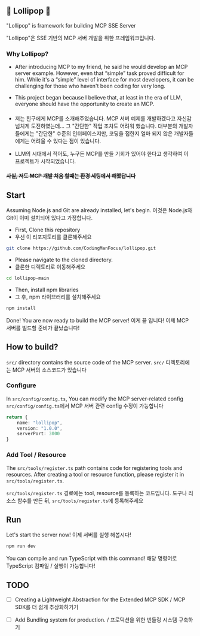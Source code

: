 ## 🍭 Lollipop 🍭

"Lollipop" is framework for building MCP SSE Server

"Lollipop"은 SSE 기반의 MCP 서버 개발을 위한 프레임워크입니다.

### Why Lollipop?

- After introducing MCP to my friend, he said he would develop an MCP server example. However, even that “simple” task proved difficult for him. While it's a “simple” level of interface for most developers, it can be challenging for those who haven't been coding for very long.

- This project began because I believe that, at least in the era of LLM, everyone should have the opportunity to create an MCP.

####
####
####
####
####


- 저는 친구에게 MCP를 소개해주었습니다. MCP 서버 예제를 개발하겠다고 자신감 넘치게 도전하였는데... 그 "간단한" 작업 조차도 어려워 했습니다. 대부분의 개발자들에게는 "간단한" 수준의 인터페이스지만, 코딩을 접한지 얼마 되지 않은 개발자들에게는 어려울 수 있다는 점이 있습니다.

- LLM의 시대에서 적어도, 누구든 MCP를 만들 기회가 있어야 한다고 생각하여 이 프로젝트가 시작되었습니다.

#### ~~사실, 저도 MCP 개발 처음 할때는 환경 세팅에서 해맸답니다~~

## Start

Assuming Node.js and Git are already installed, let's begin.
이것은 Node.js와 Git이 이미 설치되어 있다고 가정합니다.

- First, Clone this repository
- 우선 이 리포지토리를 클론해주세요
```bash
git clone https://github.com/CodingManFocus/lollipop.git
```

- Please navigate to the cloned directory.
- 클론한 디렉토리로 이동해주세요
```bash
cd lollipop-main
```

- Then, install npm libraries
- 그 후, npm 라이브러리를 설치해주세요
```bash
npm install
```

Done! You are now ready to build the MCP server!
이게 끝 입니다! 이제 MCP 서버를 빌드할 준비가 끝났습니다!

## How to build?

`src/` directory contains the source code of the MCP server.
`src/` 디렉토리에는 MCP 서버의 소스코드가 있습니다

### Configure

In `src/config/config.ts`, You can modify the MCP server-related config
`src/config/config.ts`에서 MCP 서버 관련 config 수정이 가능합니다

```ts
return {
    name: "lollipop",
    version: "1.0.0",
    serverPort: 3000
}
```

### Add Tool / Resource

The `src/tools/register.ts` path contains code for registering tools and resources. After creating a tool or resource function, please register it in `src/tools/register.ts`.

`src/tools/register.ts` 경로에는 tool, resource를 등록하는 코드입니다. 도구나 리소스 함수를 만든 뒤, `src/tools/register.ts`에 등록해주세요

## Run

Let's start the server now!
이제 서버를 실행 해봅시다!
```bash
npm run dev
```

You can compile and run TypeScript with this command!
해당 명령어로 TypeScript 컴파일 / 실행이 가능합니다!


## TODO

- [ ] Creating a Lightweight Abstraction for the Extended MCP SDK / MCP SDK를 더 쉽게 추상화하기기
- [ ] Add Bundling system for production. / 프로덕션을 위한 번들링 시스템 구축하기

